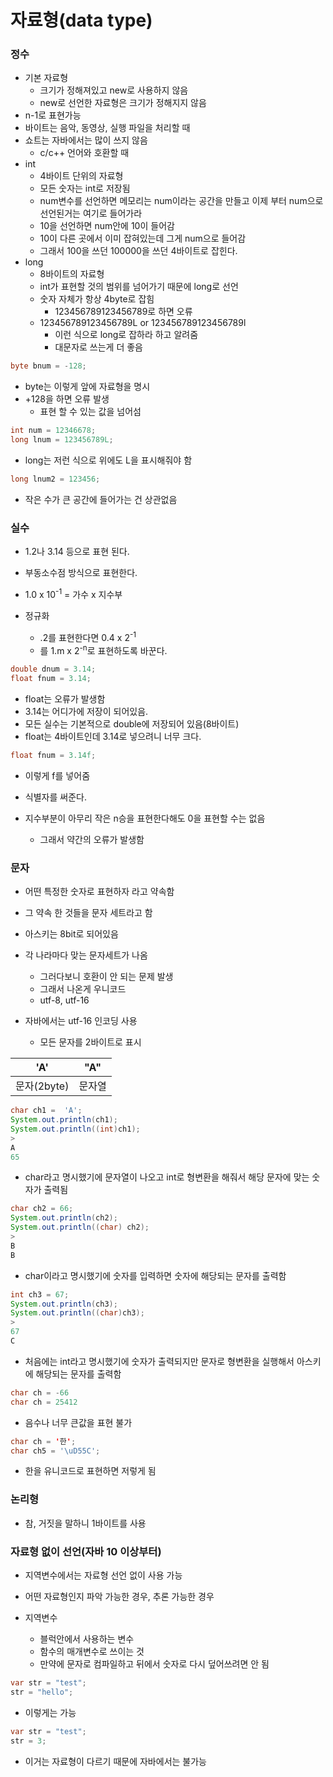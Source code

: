 # 자료형(data type)

### 정수

- 기본 자료형
  - 크기가 정해져있고 new로 사용하지 않음
  - new로 선언한 자료형은 크기가 정해지지 않음
- n-1로 표현가능
- 바이트는 음악, 동영상, 실행 파일을 처리할 때
- 쇼트는 자바에서는 많이 쓰지 않음
  - c/c++ 언어와 호환할 때
- int
  - 4바이트 단위의 자료형
  - 모든 숫자는 int로 저장됨
  - num변수를 선언하면 메모리는 num이라는 공간을 만들고 이제 부터 num으로 선언된거는 여기로 들어가라
  - 10을 선언하면 num안에 10이 들어감
  - 10이 다른 곳에서 이미 잡혀있는데 그게 num으로 들어감
  - 그래서 100을 쓰던 100000을 쓰던 4바이트로 잡힌다.
- long
  - 8바이트의 자료형
  - int가 표현할 것의 범위를 넘어가기 때문에 long로 선언
  - 숫자 자체가 항상 4byte로 잡힘
    - 123456789123456789로 하면 오류
  - 123456789123456789L or 123456789123456789l
    - 이런 식으로 long로 잡하라 하고 알려줌
    - 대문자로 쓰는게 더 좋음

```java
byte bnum = -128;
```

- byte는 이렇게 앞에 자료형을 명시
- +128을 하면 오류 발생
  - 표현 할 수 있는 값을 넘어섬

```java
int num = 12346678;
long lnum = 123456789L;
```

- long는 저런 식으로 위에도 L을 표시해줘야 함

```java
long lnum2 = 123456;
```

- 작은 수가 큰 공간에 들어가는 건 상관없음

### 실수

- 1.2나 3.14 등으로 표현 된다.
- 부동소수점 방식으로 표현한다.
- 1.0 x 10<sup>-1</sup> = 가수 x 지수부

- 정규화
  - .2를 표현한다면 0.4 x 2<sup>-1</sup>
  - 를 1.m x 2<sup>-n</sup>로 표현하도록 바꾼다.

```java
double dnum = 3.14;
float fnum = 3.14;
```

- float는 오류가 발생함
- 3.14는 어디가에 저장이 되어있음.
- 모든 실수는 기본적으로 double에 저장되어 있음(8바이트)
- float는 4바이트인데 3.14로 넣으려니 너무 크다.

```java
float fnum = 3.14f;
```

- 이렇게 f를 넣어줌
- 식별자를 써준다.

- 지수부분이 아무리 작은 n승을 표현한다해도 0을 표현할 수는 없음
  - 그래서 약간의 오류가 발생함

### 문자

- 어떤 특정한 숫자로 표현하자 라고 약속함
- 그 약속 한 것들을 문자 세트라고 함
- 아스키는 8bit로 되어있음
- 각 나라마다 맞는 문자세트가 나옴
  - 그러다보니 호환이 안 되는 문제 발생
  - 그래서 나온게 우니코드
  - utf-8, utf-16

- 자바에서는 utf-16 인코딩 사용
  - 모든 문자를 2바이트로 표시

| 'A'         | "A"    |
| ----------- | ------ |
| 문자(2byte) | 문자열 |

```java
char ch1 =  'A';
System.out.println(ch1);
System.out.println((int)ch1);
>
A
65
```

- char라고 명시했기에 문자열이 나오고 int로 형변환을 해줘서 해당 문자에 맞는 숫자가 출력됨

```java
char ch2 = 66;
System.out.println(ch2);
System.out.println((char) ch2);
>
B
B
```

- char이라고 명시했기에 숫자를 입력하면 숫자에 해당되는 문자를 출력함

```java
int ch3 = 67;
System.out.println(ch3);
System.out.println((char)ch3);
>
67
C
```

- 처음에는 int라고 명시했기에 숫자가 출력되지만 문자로 형변환을 실행해서 아스키에 해당되는 문자를 출력함

```java
char ch = -66
char ch = 25412
```

- 음수나 너무 큰값을 표현 불가

```java
char ch = '한';
char ch5 = '\uD55C';
```

- 한을 유니코드로 표현하면 저렇게 됨

### 논리형

- 참, 거짓을 말하니 1바이트를 사용

### 자료형 없이 선언(자바 10 이상부터)

- 지역변수에서는 자료형 선언 없이 사용 가능
- 어떤 자료형인지 파악 가능한 경우, 추론 가능한 경우

- 지역변수
  - 블럭안에서 사용하는 변수
  - 함수의 매개변수로 쓰이는 것
  - 만약에 문자로 컴파일하고 뒤에서 숫자로 다시 덮어쓰려면 안 됨

```java
var str = "test";
str = "hello";
```

- 이렇게는 가능

```java
var str = "test";
str = 3;
```

- 이거는 자료형이 다르기 때문에 자바에서는 불가능
